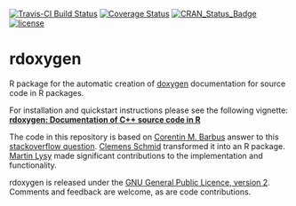 [![Travis-CI Build Status](https://travis-ci.org/nevrome/rdoxygen.svg?branch=master)](https://travis-ci.org/nevrome/rdoxygen) [![Coverage Status](https://img.shields.io/codecov/c/github/nevrome/rdoxygen/master.svg)](https://codecov.io/github/nevrome/rdoxygen?branch=master)
[![CRAN\_Status\_Badge](http://www.r-pkg.org/badges/version/rdoxygen)](https://cran.r-project.org/package=rdoxygen)
[![license](https://img.shields.io/badge/license-GPL%202-B50B82.svg)](https://www.r-project.org/Licenses/GPL-2)

# rdoxygen

R package for the automatic creation of [doxygen](http://www.doxygen.org) documentation for source code in R packages. 

For installation and quickstart instructions please see the following vignette: [**rdoxygen: Documentation of C++ source code in R**](https://github.com/nevrome/rdoxygen/blob/master/vignettes/rdoxygen-quicktut.Rmd)

The code in this repository is based on [Corentin M. Barbus](http://spatcontrol.net/SpatialControl/about/) answer to this [stackoverflow question](http://stackoverflow.com/questions/20713521/using-roxygen2-and-doxygen-on-the-same-package). [Clemens Schmid](https://nevrome.de/) transformed
it into an R package. [Martin Lysy](https://uwaterloo.ca/statistics-and-actuarial-science/people-profiles/martin-lysy) made significant contributions to the implementation and functionality.

rdoxygen is released under the [GNU General Public Licence, version 2](https://www.gnu.org/licenses/old-licenses/gpl-2.0.en.html). 
Comments and feedback are welcome, as are code contributions.

